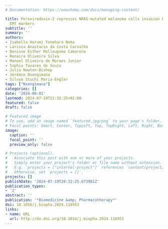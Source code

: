 ```yaml
---
# Documentation: https://wowchemy.com/docs/managing-content/

title: Peroxiredoxin-2 represses NRAS-mutated melanoma cells invasion by modulating
  EMT markers
subtitle: ''
summary: ''
authors:
- Isabella Harumi Yonehara Noma
- Larissa Anastacio da Costa Carvalho
- Denisse Esther Mallaupoma Camarena
- Renaira Oliveira Silva
- Manoel Oliveira de Moraes Junior
- Sophia Tavares de Souza
- Julia Newton-Bishop
- Jérémie Nsengimana
- Silvya Stuchi Maria-Engler
tags: ["Nsengimana"]
categories: []
date: '2024-08-01'
lastmod: 2024-07-19T21:32:25+01:00
featured: false
draft: false

# Featured image
# To use, add an image named `featured.jpg/png` to your page's folder.
# Focal points: Smart, Center, TopLeft, Top, TopRight, Left, Right, BottomLeft, Bottom, BottomRight.
image:
  caption: ''
  focal_point: ''
  preview_only: false

# Projects (optional).
#   Associate this post with one or more of your projects.
#   Simply enter your project's folder or file name without extension.
#   E.g. `projects = ["internal-project"]` references `content/project/deep-learning/index.md`.
#   Otherwise, set `projects = []`.
projects: []
publishDate: '2024-07-19T20:32:25.673881Z'
publication_types:
- '2'
abstract: ''
publication: '*Biomedicine &amp; Pharmacotherapy*'
doi: 10.1016/j.biopha.2024.116953
links:
- name: URL
  url: http://dx.doi.org/10.1016/j.biopha.2024.116953
---
```

